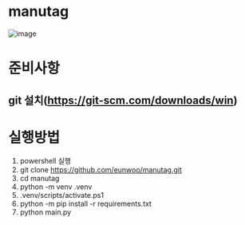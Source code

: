 # manutag
![image](https://github.com/user-attachments/assets/99c7825d-6f06-4fb3-be37-7724f865b083)

# 준비사항
## git 설치(https://git-scm.com/downloads/win)
# 실행방법
1. powershell 실행
2. git clone https://github.com/eunwoo/manutag.git
3. cd manutag
4. python -m venv .venv
5. .venv/scripts/activate.ps1
6. python -m pip install -r requirements.txt
7. python main.py
